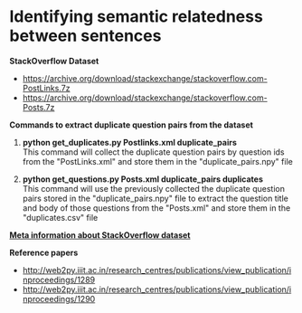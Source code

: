 # Identifying semantic relatedness between sentences

**StackOverflow Dataset**
- https://archive.org/download/stackexchange/stackoverflow.com-PostLinks.7z
- https://archive.org/download/stackexchange/stackoverflow.com-Posts.7z

**Commands to extract duplicate question pairs from the dataset**
1. **python get_duplicates.py Postlinks.xml duplicate_pairs**<br />
This command will collect the duplicate question pairs by question ids from the "PostLinks.xml" and store them in the "duplicate_pairs.npy" file

2. **python get_questions.py Posts.xml duplicate_pairs duplicates**<br />
This command will use the previously collected the duplicate question pairs stored in the "duplicate_pairs.npy" file to extract the question title and body of those questions from the "Posts.xml" and store them in the "duplicates.csv" file

[**Meta information about StackOverflow dataset**](META.md)

**Reference papers**
- http://web2py.iiit.ac.in/research_centres/publications/view_publication/inproceedings/1289
- http://web2py.iiit.ac.in/research_centres/publications/view_publication/inproceedings/1290

